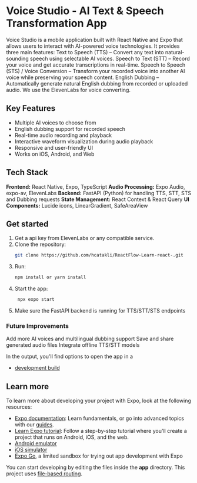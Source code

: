 # Voice Studio - AI Text & Speech Transformation App
Voice Studio is a mobile application built with React Native and Expo that allows users to interact with AI-powered voice technologies. It provides three main features:
Text to Speech (TTS) – Convert any text into natural-sounding speech using selectable AI voices.
Speech to Text (STT) – Record your voice and get accurate transcriptions in real-time.
Speech to Speech (STS) / Voice Conversion – Transform your recorded voice into another AI voice while preserving your speech content.
English Dubbing – Automatically generate natural English dubbing from recorded or uploaded audio.
We use the ElevenLabs for voice converting.

## Key Features
- Multiple AI voices to choose from
- English dubbing support for recorded speech
- Real-time audio recording and playback
- Interactive waveform visualization during audio playback
- Responsive and user-friendly UI
- Works on iOS, Android, and Web

## Tech Stack
**Frontend:** React Native, Expo, TypeScript
**Audio Processing:** Expo Audio, expo-av, ElevenLabs
**Backend:** FastAPI (Python) for handling TTS, STT, STS and Dubbing requests
**State Management:** React Context & React Query
**UI Components:** Lucide icons, LinearGradient, SafeAreaView

## Get started
1. Get a api key from ElevenLabs or any compatible service.
2. Clone the repository:
   ```bash
   git clone https://github.com/hcatakli/ReactFlow-Learn-react-.git
   ```
3. Run:
   ```bash
   npm install or yarn install
   ```
4. Start the app:
   ```bash
    npx expo start
   ```
5. Make sure the FastAPI backend is running for TTS/STT/STS endpoints

### Future Improvements
Add more AI voices and multilingual dubbing support
Save and share generated audio files
Integrate offline TTS/STT models

In the output, you'll find options to open the app in a

- [development build](https://docs.expo.dev/develop/development-builds/introduction/)

## Learn more
To learn more about developing your project with Expo, look at the following resources:

- [Expo documentation](https://docs.expo.dev/): Learn fundamentals, or go into advanced topics with our [guides](https://docs.expo.dev/guides).
- [Learn Expo tutorial](https://docs.expo.dev/tutorial/introduction/): Follow a step-by-step tutorial where you'll create a project that runs on Android, iOS, and the web.
- [Android emulator](https://docs.expo.dev/workflow/android-studio-emulator/)
- [iOS simulator](https://docs.expo.dev/workflow/ios-simulator/)
- [Expo Go](https://expo.dev/go), a limited sandbox for trying out app development with Expo

You can start developing by editing the files inside the **app** directory. This project uses [file-based routing](https://docs.expo.dev/router/introduction).
